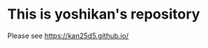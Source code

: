 # This is yoshikan's repository
Please see <a herf="https://kan25d5.github.io/">https://kan25d5.github.io/</a>